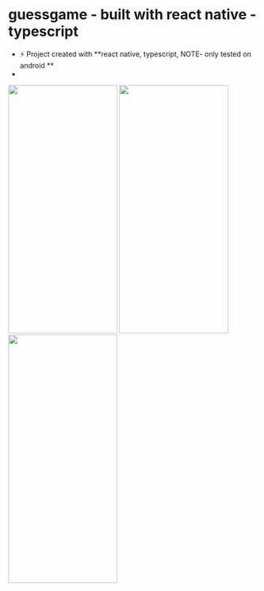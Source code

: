 
# guessgame - built with react native - typescript
- ⚡ Project created with  **react native, typescript, NOTE- only tested on android **
- 
<img  width="220" height="500" src="https://github.com/kelvin888-cloud/guessgame/assets/83751389/955fc026-87e8-4d15-bcec-ac3fe0f12702"/>
<img  width="220" height="500" src="https://github.com/kelvin888-cloud/guessgame/assets/83751389/76e56080-4933-41f0-b6e3-f0abb69bfaef"/>
<img  width="220" height="500" src="https://github.com/kelvin888-cloud/guessgame/assets/83751389/5eefe9d5-b820-4c16-9c01-3d012490a5cc"/>
